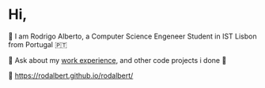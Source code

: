 

 # Hi,

🌱 I am Rodrigo Alberto, a Computer Science Engeneer Student in IST Lisbon from Portugal 🇵🇹

💬 Ask about my [work experience](https://www.linkedin.com/in/rodalbert/), and other code projects i done 🔭 

🔗 https://rodalbert.github.io/rodalbert/





